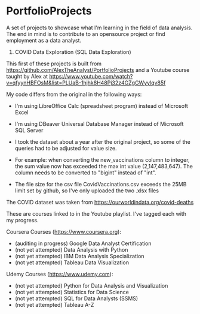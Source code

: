# PortfolioProjects
A set of projects to showcase what I'm learning in the field of data analysis.
The end in mind is to contribute to an opensource project or find employment as a data analyst.

1) COVID Data Exploration (SQL Data Exploration)

This first of these projects is built from https://github.com/AlexTheAnalyst/PortfolioProjects
and a Youtube course taught by Alex at https://www.youtube.com/watch?v=qfyynHBFOsM&list=PLUaB-1hjhk8H48Pj32z4GZgGWyylqv85f

My code differs from the original in the following ways:
 * I'm using LibreOffice Calc (spreadsheet program) instead of Microsoft Excel
 * I'm using DBeaver Universal Database Manager instead of Microsoft SQL Server

* I took the dataset about a year after the original project, so some of the queries had to be adjusted for value size.
- For example: when converting the new_vaccinations column to integer, the sum value now has exceeded the max int value (2,147,483,647). The column needs to be converted to "bigint" instead of "int".
* The file size for the csv file CovidVaccinations.csv exceeds the 25MB limit set by github, so I've only uploaded the two .xlsx files

The COVID dataset was taken from https://ourworldindata.org/covid-deaths


These are courses linked to in the Youtube playlist. I've tagged each with my progress.

Coursera Courses (https://www.coursera.org):
* (auditing in progress) Google Data Analyst Certification
* (not yet attempted) Data Analysis with Python
* (not yet attempted) IBM Data Analysis Specialization
* (not yet attempted) Tableau Data Visualization

Udemy Courses (https://www.udemy.com):
* (not yet attempted) Python for Data Analysis and Visualization
* (not yet attempted) Statistics for Data Science
* (not yet attempted) SQL for Data Analysts (SSMS)
* (not yet attempted) Tableau A-Z
